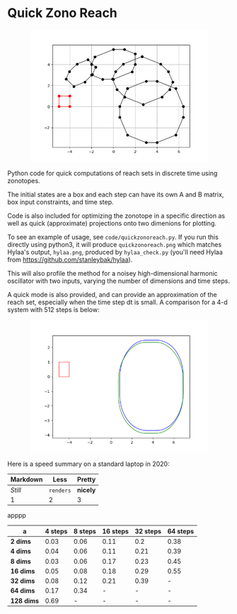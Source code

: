 # Quick Zono Reach

<p align="center"> <img src="code/quickzonoreach.png" alt="Hylaa Logo" width=400/> </p>

Python code for quick computations of reach sets in discrete time using zonotopes.

The initial states are a box and each step can have its own A and B matrix, box input constraints, and time step.

Code is also included for optimizing the zonotope in a specific direction as well as quick (approximate) projections onto two dimenions for plotting.

To see an example of usage, see `code/quickzonoreach.py`. If you run this
directly using python3, it will produce `quickzonoreach.png` which matches Hylaa's output, `hylaa.png`, produced by `hylaa_check.py` (you'll need Hylaa from https://github.com/stanleybak/hylaa).

This will also profile the method for a noisey high-dimensional harmonic oscillator with two inputs, varying the number of dimensions and time steps.

A quick mode is also provided, and can provide an approximation of the reach set, especially when the time step dt is small. A comparison for a 4-d system with 512 steps is below:

<p align="center"> <img src="code/compare.png" alt="Hylaa Logo" width=400/> </p>

Here is a speed summary on a standard laptop in 2020:

Markdown | Less | Pretty
--- | --- | ---
*Still* | `renders` | **nicely**
1 | 2 | 3

apppp

a | **4 steps** | **8 steps** | **16 steps** | **32 steps** | **64 steps**
--- | --- | --- | --- | --- | ---
**2 dims** | 0.03 | 0.06 | 0.11 | 0.2 | 0.38
**4 dims** | 0.04 | 0.06 | 0.11 | 0.21 | 0.39
**8 dims** | 0.03 | 0.06 | 0.17 | 0.23 | 0.45
**16 dims** | 0.05 | 0.08 | 0.18 | 0.29 | 0.55
**32 dims** | 0.08 | 0.12 | 0.21 | 0.39 | -
**64 dims** | 0.17 | 0.34 | - | - | -
**128 dims** | 0.69 | - | - | - | -
